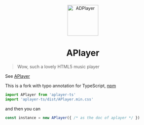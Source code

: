 <p align="center">
<img src="https://ws4.sinaimg.cn/large/006tKfTcgy1fhu01y9uy7j305k04s3yc.jpg" alt="ADPlayer" width="100">
</p>
<h1 align="center">APlayer</h1>

> Wow, such a lovely HTML5 music player

See [APlayer](https://github.com/MoePlayer/APlayer/)

This is a fork with typo annotation for TypeScript, [npm](https://www.npmjs.com/package/aplayer-ts)

```TypeScript
import APlayer from 'aplayer-ts'
import 'aplayer-ts/dist/APlayer.min.css'
```

and then you can

```TypeScript
const instance = new APlayer({ /* as the doc of aplayer */ })
```
